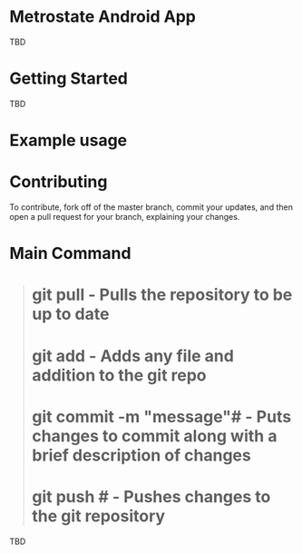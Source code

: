# Metrostate Android App

TBD

# Getting Started

TBD
# Example usage


# Contributing

To contribute, fork off of the master branch, commit your updates, and then open a pull request for your branch, explaining your changes.

# Main Command
># git pull - Pulls the repository to be up to date
># git add - Adds any file and addition to the git repo
># git commit -m "message"# - Puts changes to commit along with a brief description of changes
># git push # - Pushes changes to the git repository

TBD
